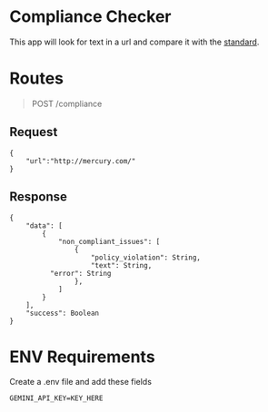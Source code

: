 # Compliance Checker

This app will look for text in a url and compare it with the [standard](https://stripe.com/docs/treasury/marketing-treasury).

# Routes

> POST /compliance

## Request

```
{
	"url":"http://mercury.com/"
}
```

## Response

```
{
	"data": [
		{
			"non_compliant_issues": [
				{
					"policy_violation": String,
					"text": String,
          "error": String
				},
			]
		}
	],
	"success": Boolean
}
```

# ENV Requirements

Create a .env file and add these fields

```
GEMINI_API_KEY=KEY_HERE
```
